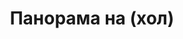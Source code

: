 ---
layout: panorama
parent: '/projects/private/obichay-zhivota'
image: 'http://hub.acherno.com/svn/obichay-zhivota/Site/Panorami/Katya_Harmanli_Et2_Hol_Maluk_Panorama_02.jpg'
title: 'Панорама на (хол)'
sitemap: false
---